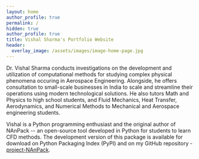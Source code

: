 ```yaml
---
layout: home
author_profile: true
permalink: /
hidden: true
author_profile: true
title: Vishal Sharma's Portfolio Website
header:
  overlay_image: /assets/images/image-home-page.jpg
---
```

Dr. Vishal Sharma conducts investigations on the development and utilization of computational methods for studying complex physical phenomena occuring in Aerospace Engineering. Alongside, he offers consultation to small-scale businesses in India to scale and streamline their operations using modern technological solutions. He also tutors Math and Physics to high school students, and Fluid Mechanics, Heat Transfer, Aerodynamics, and Numerical Methods to Mechanical and Aerospace engineering students.

Vishal is a Python programming enthusiast and the original author of NAnPack -- an open-source tool developed in Python for students to learn CFD methods. The development version of this package is available for download on Python Packaging Index (PyPI) and on my GitHub repository - [project-NAnPack](https://github.com/vxsharma-14/project-NAnPack).